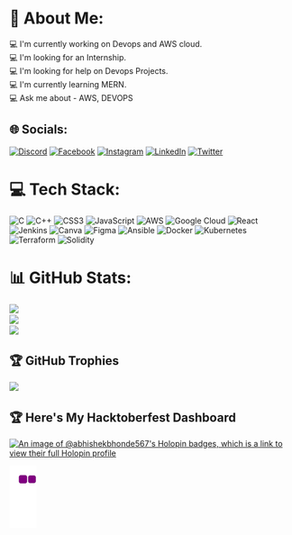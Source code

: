 # 💫 About Me:
💻 I'm currently working on Devops and AWS cloud.<br> 💻 I'm looking for an Internship.<br>💻 I'm looking for help on Devops Projects.<br>💻 I'm currently learning MERN.<br>💻 Ask me about - AWS, DEVOPS


## 🌐 Socials:
[![Discord](https://img.shields.io/badge/Discord-%237289DA.svg?logo=discord&logoColor=white)](https://discord.gg/abhishekbhonde#7030) [![Facebook](https://img.shields.io/badge/Facebook-%231877F2.svg?logo=Facebook&logoColor=white)]() [![Instagram](https://img.shields.io/badge/Instagram-%23E4405F.svg?logo=Instagram&logoColor=white)]() [![LinkedIn](https://img.shields.io/badge/LinkedIn-%230077B5.svg?logo=linkedin&logoColor=white)]() [![Twitter](https://img.shields.io/badge/Twitter-%231DA1F2.svg?logo=Twitter&logoColor=white)]() 

# 💻 Tech Stack:
![C](https://img.shields.io/badge/c-%2300599C.svg?style=for-the-badge&logo=c&logoColor=white) ![C++](https://img.shields.io/badge/c++-%2300599C.svg?style=for-the-badge&logo=c%2B%2B&logoColor=white) ![CSS3](https://img.shields.io/badge/css3-%231572B6.svg?style=for-the-badge&logo=css3&logoColor=white) ![JavaScript](https://img.shields.io/badge/javascript-%23323330.svg?style=for-the-badge&logo=javascript&logoColor=%23F7DF1E) ![AWS](https://img.shields.io/badge/AWS-%23FF9900.svg?style=for-the-badge&logo=amazon-aws&logoColor=white) ![Google Cloud](https://img.shields.io/badge/Google%20Cloud-%234285F4.svg?style=for-the-badge&logo=google-cloud&logoColor=white) ![React](https://img.shields.io/badge/react-%2320232a.svg?style=for-the-badge&logo=react&logoColor=%2361DAFB) ![Jenkins](https://img.shields.io/badge/jenkins-%232C5263.svg?style=for-the-badge&logo=jenkins&logoColor=white) ![Canva](https://img.shields.io/badge/Canva-%2300C4CC.svg?style=for-the-badge&logo=Canva&logoColor=white) 	![Figma](https://img.shields.io/badge/figma-%23F24E1E.svg?style=for-the-badge&logo=figma&logoColor=white) ![Ansible](https://img.shields.io/badge/ansible-%231A1918.svg?style=for-the-badge&logo=ansible&logoColor=white) ![Docker](https://img.shields.io/badge/docker-%230db7ed.svg?style=for-the-badge&logo=docker&logoColor=white) ![Kubernetes](https://img.shields.io/badge/kubernetes-%23326ce5.svg?style=for-the-badge&logo=kubernetes&logoColor=white) ![Terraform](https://img.shields.io/badge/terraform-%235835CC.svg?style=for-the-badge&logo=terraform&logoColor=white) ![Solidity](https://img.shields.io/badge/Solidity-%23363636.svg?style=for-the-badge&logo=solidity&logoColor=white)
# 📊 GitHub Stats:
![](https://github-readme-stats.vercel.app/api?username=abhishekbhonde&theme=dark&hide_border=false&include_all_commits=true&count_private=true)<br/>
![](https://github-readme-streak-stats.herokuapp.com/?user=abhishekbhonde&theme=dark&hide_border=false)<br/>
![](https://github-readme-stats.vercel.app/api/top-langs/?username=abhishekbhonde&theme=dark&hide_border=false&include_all_commits=true&count_private=true&layout=compact)

## 🏆 GitHub Trophies
![](https://github-profile-trophy.vercel.app/?username=abhishekbhonde&theme=radical&no-frame=false&no-bg=true&margin-w=4)

## 🏆 Here's My Hacktoberfest Dashboard

[![An image of @abhishekbhonde567's Holopin badges, which is a link to view their full Holopin profile](https://holopin.me/abhishekbhonde567)](https://holopin.io/@abhishekbhonde567)

![snake gif](https://github.com/abhishekbhonde/abhishekbhonde/blob/output/github-contribution-grid-snake.gif)
